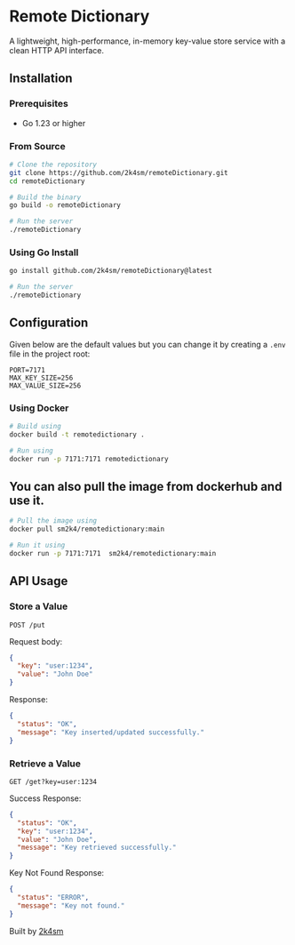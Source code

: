 # Remote Dictionary

A lightweight, high-performance, in-memory key-value store service with a clean HTTP API interface.

## Installation

### Prerequisites
- Go 1.23 or higher

### From Source
```bash
# Clone the repository
git clone https://github.com/2k4sm/remoteDictionary.git
cd remoteDictionary

# Build the binary
go build -o remoteDictionary

# Run the server
./remoteDictionary
```

### Using Go Install
```bash
go install github.com/2k4sm/remoteDictionary@latest

# Run the server
./remoteDictionary
```

## Configuration
Given below are the default values but you can change it by creating a `.env` file in the project root:
```
PORT=7171
MAX_KEY_SIZE=256
MAX_VALUE_SIZE=256
```

### Using Docker
```bash
# Build using
docker build -t remotedictionary .
```

```bash
# Run using
docker run -p 7171:7171 remotedictionary
```

## You can also pull the image from dockerhub and use it.
```bash
# Pull the image using
docker pull sm2k4/remotedictionary:main

# Run it using
docker run -p 7171:7171  sm2k4/remotedictionary:main
```

## API Usage

### Store a Value
```
POST /put
```

Request body:
```json
{
  "key": "user:1234",
  "value": "John Doe"
}
```

Response:
```json
{
  "status": "OK",
  "message": "Key inserted/updated successfully."
}
```

### Retrieve a Value
```
GET /get?key=user:1234
```

Success Response:
```json
{
  "status": "OK",
  "key": "user:1234",
  "value": "John Doe",
  "message": "Key retrieved successfully."
}
```

Key Not Found Response:
```json
{
  "status": "ERROR",
  "message": "Key not found."
}
```

Built by [2k4sm](https://github.com/2k4sm)
